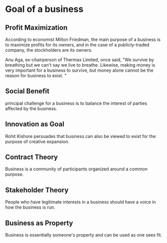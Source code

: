 # Goal of a business

## Profit Maximization

According to economist Milton Friedman, the main purpose of a business is to maximize profits for its owners, and in the case of a publicly-traded company, the stockholders are its owners.

Anu Aga, ex-chairperson of Thermax Limited, once said, "We survive by breathing but we can't say we live to breathe. Likewise, making money is very important for a business to survive, but money alone cannot be the reason for business to exist. "

## Social Benefit

principal challenge for a business is to balance the interest of parties affected by the business.

## Innovation as Goal

Rohit Kishore persuades that business can also be viewed to exist for the purpose of creative expansion. 

## Contract Theory

Business is a community of participants organized around a common purpose.

## Stakeholder Theory

People who have legitimate interests in a business should have a voice in how the business is run.

## Business as Property

Business is essentially someone's property and can be used as one sees fit.

